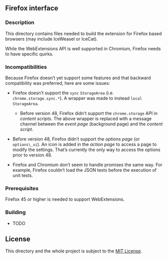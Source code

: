 ## Firefox interface
### Description
This directory contains files needed to build the extension for
Firefox based browsers (may include IceWeasel or IceCat).

While the WebExtensions API is well supported in Chromium, Firefox
needs to have specific quirks.

### Incompatibilities
Because Firefox doesn’t yet support some features and that backward
compatibility was preferred, here are some issues:

* Firefox doesn’t support the `sync` `StorageArea`
  (i.e. `chrome.storage.sync.*`). A wrapper was made to instead
  `local` `StorageArea`.
  - Before version 48, Firefox didn’t support the `chrome.storage` API
    in _content scripts_. The above wrapper is replaced with a message
    channel between the _event page_ (background page) and the
    _content script_.
* Before version 48, Firefox didn’t support the _options page_ (or
  `options\_ui`). An icon is added in the _action page_ to access a
  page to modify the settings. That’s currently the only way to access
  the options prior to version 48.

* Firefox and Chromium don’t seem to handle promises the same way. For
  example, Firefox couldn’t load the JSON tests before the execution
  of unit tests.

### Prerequisites
Firefox 45 or higher is needed to support WebExtensions.

### Building
* TODO

## License
This directory and the whole project is subject to
the [MIT License](../license).
